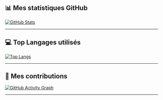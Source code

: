## 📊 Mes statistiques GitHub
[![GitHub Stats](https://github-readme-stats.vercel.app/api?username=ilooachi&show_icons=true&theme=dark)](https://github.com/ilooachi)

---

## 💻 Top Langages utilisés
[![Top Langs](https://github-readme-stats.vercel.app/api/top-langs/?username=ilooachi&layout=compact&theme=dark)](https://github.com/ilooachi)

---

## 🚀 Mes contributions
[![GitHub Activity Graph](https://activity-graph.herokuapp.com/graph?username=ilooachi&theme=react-dark)](https://github.com/ilooachi)

---
